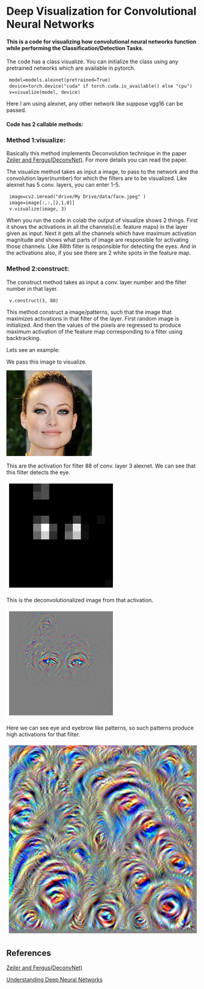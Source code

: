 # Deep Visualization for Convolutional Neural Networks
#### This is a code for visualizing how convolutional neural networks function while performing the Classification/Detection Tasks.


The code has a class visualize. You can initialize the class using any pretrained networks which are available in pytorch.

     model=models.alexnet(pretrained=True)
     device=torch.device("cuda" if torch.cuda.is_available() else "cpu")     
     v=visualize(model, device)
Here I am using alexnet, any other network like suppose vgg16 can be passed.

#### Code has 2 callable methods:
### Method 1:visualize:
Basically this method implements Deconvolution technique in the paper [Zeiler and Fergus(DeconvNet)](https://arxiv.org/abs/1311.2901). For more details you can read the paper.

The visualize method takes as input a image, to pass to the network and the convolution layer(number) for which the filters are to be visualized. Like alexnet has 5 conv. layers, you can enter 1-5.
     
     image=cv2.imread("drive/My Drive/data/face.jpeg" )
     image=image[:,:,[2,1,0]]
     v.visualize(image, 3)
When you run the code in colab the output of visualize shows 2 things. First it shows the activations in all the channels(i.e. feature maps) in the layer given as input. Next it gets all the channels which have maximum activation magnitude and shows what parts of image are responsible for activating those channels. Like 88th filter is responsible for detecting the eyes. And in the activations also, if you see there are 2 white spots in the feature map.

### Method 2:construct:
The construct method takes as input a conv. layer number and the filter number in that layer.

     v.construct(3, 88)
This method construct a image/patterns, such that the image that maximizes activations in that filter of the layer. First random image is initialized. And then the values of the pixels are regressed to produce maximum activation of the feature map corresponding to a filter using backtracking.

Lets see an example:

We pass this image to visualize.

![](https://github.com/Nikhil-Chavanke-21/Deep-Visualization/blob/master/data/face.jpeg)

This are the activation for filter 88 of conv. layer 3 alexnet. We can see that this filter detects the eye.

![](https://github.com/Nikhil-Chavanke-21/Deep-Visualization/blob/master/data/activation)

This is the deconvolutionalized image from that activation.

![](https://github.com/Nikhil-Chavanke-21/Deep-Visualization/blob/master/data/deconv)

Here we can see eye and eyebrow like patterns, so such patterns produce high activations for that filter.

![](https://github.com/Nikhil-Chavanke-21/Deep-Visualization/blob/master/data/pattern)

## References
[Zeiler and Fergus(DeconvNet)](https://arxiv.org/abs/1311.2901)

[Understanding Deep Neural Networks](https://arxiv.org/abs/1506.06579)

